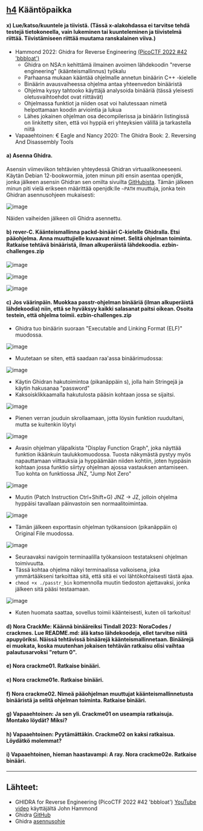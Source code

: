 ## [h4](https://terokarvinen.com/application-hacking/#:~:text=tai%20kirjaston%20toteutusta.-,h4,-K%C3%A4%C3%A4nt%C3%B6paikka) Kääntöpaikka


#### x) Lue/katso/kuuntele ja tiivistä. (Tässä x-alakohdassa ei tarvitse tehdä testejä tietokoneella, vain lukeminen tai kuunteleminen ja tiivistelmä riittää. Tiivistämiseen riittää muutama ranskalainen viiva.)
- Hammond 2022: Ghidra for Reverse Engineering [(PicoCTF 2022 #42 'bbbloat')](https://www.youtube.com/watch?v=oTD_ki86c9I)
  - Ghidra on NSA:n kehittämä ilmainen avoimen lähdekoodin "reverse engineering" (käänteismallinnus) työkalu
  - Parhaansa mukaan kääntää ohjelmalle annetun binäärin C++ -kielelle
  - Binäärin avausvaiheessa ohjelma antaa yhteenvedon binääristä
  - Ohjelma kysyy tahtooko käyttäjä analysoida binääriä (tässä yleisesti oletusvaihtoehdot ovat riittävät)
  - Ohjelmassa funktiot ja niiden osat voi halutessaan nimetä helpottamaan koodin arviointia ja lukua
  - Lähes jokainen ohjelman osa decompilerissa ja binäärin listingissä on linkitetty siten, että voi hyppiä eri yhteyksien välillä ja tarkastella niitä
- Vapaaehtoinen: € Eagle and Nancy 2020: The Ghidra Book: 2. Reversing And Disassembly Tools



#### a) Asenna Ghidra.

Asensin viimeviikon tehtävien yhteydessä Ghidran virtuaalikoneeseeni. Käytän Debian 12-bookwormia, joten minun piti ensin asentaa openjdk, jonka jälkeen asensin Ghidran sen omilta sivuilta [GitHubista](https://github.com/NationalSecurityAgency/ghidra/releases). Tämän jälkeen minun piti vielä erikseen määrittää openjdk:lle `~PATH` muuttuja, jonka tein Ghidran asennusohjeen mukaisesti:

![image](https://github.com/user-attachments/assets/151b0142-fbe5-4a58-a55f-fd9afed388d1)

Näiden vaiheiden jälkeen oli Ghidra asennettu.



#### b) rever-C. Käänteismallinna packd-binääri C-kielelle Ghidralla. Etsi pääohjelma. Anna muuttujielle kuvaavat nimet. Selitä ohjelman toiminta. Ratkaise tehtävä binääristä, ilman alkuperäistä lähdekoodia. ezbin-challenges.zip

![image](https://github.com/user-attachments/assets/70100a14-517c-4cdc-a232-f0c962a930fe)

![image](https://github.com/user-attachments/assets/39526217-af20-42ab-952a-9f49b25a8699)

![image](https://github.com/user-attachments/assets/d2a51b59-a2da-428f-8810-4cefdf053e78)




#### c) Jos väärinpäin. Muokkaa passtr-ohjelman binääriä (ilman alkuperäistä lähdekoodia) niin, että se hyväksyy kaikki salasanat paitsi oikean. Osoita testein, että ohjelma toimii. ezbin-challenges.zip

- Ghidra tuo binäärin suoraan "Executable and Linking Format (ELF)" muodossa.

![image](https://github.com/user-attachments/assets/e21debad-44ed-449b-a349-ae37e903da3b)

- Muutetaan se siten, että saadaan raa'assa binäärimudossa:

![image](https://github.com/user-attachments/assets/e86413ee-2ae2-4a99-b866-1937c91fca6f)

- Käytin Ghidran hakutoimintoa (pikanäppäin s), jolla hain Stringejä ja käytin hakusanaa "password"
- Kaksoisklikkaamalla hakutulosta pääsin kohtaan jossa se sijaitsi.

![image](https://github.com/user-attachments/assets/fd880fb4-373a-489c-870c-2d80107a58d6)

- Pienen verran jouduin skrollaamaan, jotta löysin funktion ruudultani, mutta se kuitenkin löytyi

![image](https://github.com/user-attachments/assets/ee72c713-d7e4-4bc6-b0d9-4365e6f54ba7)

- Avasin ohjelman yläpalkista "Display Function Graph", joka näyttää funktion ikäänkuin taulukkomuodossa. Tuosta näkymästä pystyy myös napauttamaan viittauksia ja hyppäämään niiden kohtiin, joten hyppäsin kohtaan jossa funktio siirtyy ohjelman ajossa vastauksen antamiseen. Tuo kohta on funktiossa JNZ, "Jump Not Zero"

![image](https://github.com/user-attachments/assets/2505f8c7-0e50-4eac-b661-3b636bc30648)

- Muutin (Patch Instruction Ctrl+Shift+G) JNZ -> JZ, jolloin ohjelma hyppäisi tavallaan päinvastoin sen normaalitoimintaa.

![image](https://github.com/user-attachments/assets/882ae9c3-c8ef-4dcc-aaf2-018c68e3dd4a)

- Tämän jälkeen exporttasin ohjelman työkansioon (pikanäppäin o) Original File muodossa.

![image](https://github.com/user-attachments/assets/81448844-3fce-4183-b670-25c9f0c4b8f7)

- Seuraavaksi navigoin terminaalilla työkansioon testatakseni ohjelman toimivuutta.
- Tässä kohtaa ohjelma näkyi terminaalissa valkoisena, joka ymmärtääkseni tarkoittaa sitä, että sitä ei voi lähtökohtaisesti tästä ajaa.
- `chmod +x ./passtr_bin` komennolla muutin tiedoston ajettavaksi, jonka jälkeen sitä pääsi testaamaan.

![image](https://github.com/user-attachments/assets/5c115f0e-e705-4bfd-ae08-909d17260963)

- Kuten huomata saattaa, sovellus toimii käänteisesti, kuten oli tarkoitus!



#### d) Nora CrackMe: Käännä binääreiksi Tindall 2023: NoraCodes / crackmes. Lue README.md: älä katso lähdekoodeja, ellet tarvitse niitä apupyöriksi. Näissä tehtävissä binäärejä käänteismallinnetaan. Binäärejä ei muokata, koska muutenhan jokaisen tehtävän ratkaisu olisi vaihtaa palautusarvoksi "return 0".

#### e) Nora crackme01. Ratkaise binääri.

#### e) Nora crackme01e. Ratkaise binääri.

#### f) Nora crackme02. Nimeä pääohjelman muuttujat käänteismallinnetusta binääristä ja selitä ohjelman toiminta. Ratkaise binääri.



#### g) Vapaaehtoinen: Ja sen yli. Crackme01 on useampia ratkaisuja. Montako löydät? Miksi?

#### h) Vapaaehtoinen: Pyytämättäkin. Crackme02 on kaksi ratkaisua. Löydätkö molemmat?

#### i) Vapaaehtoinen, hieman haastavampi: A ray. Nora crackme02e. Ratkaise binääri.



---
## Lähteet:

- GHIDRA for Reverse Engineering (PicoCTF 2022 #42 'bbbloat') [YouTube video](https://www.youtube.com/watch?v=oTD_ki86c9I) käyttäjältä John Hammond
- Ghidra [GitHub](https://github.com/NationalSecurityAgency/ghidra/releases)
- Ghidra [asennusohje](https://htmlpreview.github.io/?https://github.com/NationalSecurityAgency/ghidra/blob/stable/GhidraDocs/InstallationGuide.html)
